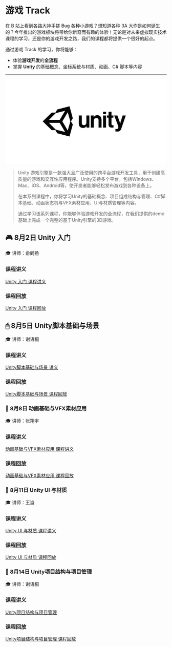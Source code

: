 # 游戏 Track

在 B 站上看到各路大神手搓 <del>Bug</del> 各种小游戏？想知道各种 3A 大作是如何诞生的？今年推出的游戏板块将带给你新奇而有趣的体验！无论是对未来虚拟现实技术课程的学习，还是你的游戏开发之路，我们的课程都将提供一个很好的起点。

通过游戏 Track 的学习，你将能够：

- 体验**游戏开发**的**全流程**
- 掌握 **Unity** 的基础概念、坐标系统与材质、动画、C# 脚本等内容

---

![logo](../images/logo/Unity.jpg)

>Unity 游戏引擎是一款强大且广泛使用的跨平台游戏开发工具，用于创建高质量的游戏和交互性应用程序。Unity支持多个平台，包括Windows、Mac、iOS、Android等，使开发者能够轻松发布游戏到各种设备上。
>
>在本系列课程中，你将学习Unity的基础概念、项目组成结构与管理、C#脚本基础、动画状态机与VFX素材应用、UI与材质管理等内容。
>
>通过学习该系列课程，你能够体验游戏开发的全流程，在我们提供的demo基础上完成一个完整的基于Unity引擎的3D游戏。

## 🎮 8月2日 Unity 入门

🎓 讲师：俞鹤扬

### 课程讲义

[Unity 入门 课程讲义](unity_basic/handout.md)

### 课程回放

[Unity 入门 课程回放](https://www.bilibili.com/video/BV1GjvQe2ER3/?share_source=copy_web&vd_source=5f41358f46c6dc60e03c3ff6ca5a8520)

## 🖱 8月5日 Unity脚本基础与场景

🎓 讲师：谢语桐

### 课程讲义

[Unity脚本基础与场景 讲义](unity2.pdf)

### 课程回放

[Unity脚本基础与场景 课程回放](https://www.bilibili.com/video/BV19iYKeEEVu/?share_source=copy_web&vd_source=5f41358f46c6dc60e03c3ff6ca5a8520)

### 👾 8月8日 动画基础与VFX素材应用

🎓 讲师：张翔宇

### 课程讲义

[动画基础与VFX素材应用 课程讲义](unity3/unity3.pptx)

### 课程回放

[动画基础与VFX素材应用 课程回放](https://www.bilibili.com/video/BV1RvYbe7EHS/?share_source=copy_web&vd_source=5f41358f46c6dc60e03c3ff6ca5a8520)

### 🎨 8月11日 Unity UI 与材质

🎓 讲师：王溢

### 课程讲义

[Unity UI 与材质 课程讲义](unity4.pdf)

### 课程回放

[Unity UI 与材质 课程回放](https://www.bilibili.com/video/BV1a3YZe4Et7/?share_source=copy_web&vd_source=5f41358f46c6dc60e03c3ff6ca5a8520)

### 📂 8月14日 Unity项目结构与项目管理

🎓 讲师：谢语桐

### 课程讲义

[Unity项目结构与项目管理](unity5.pdf)

### 课程回放

[Unity项目结构与项目管理 课程回放](https://www.bilibili.com/video/BV1fwepezEpF/?share_source=copy_web&vd_source=5f41358f46c6dc60e03c3ff6ca5a8520)